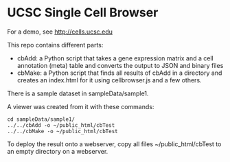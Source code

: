 UCSC Single Cell Browser
========================

For a demo, see http://cells.ucsc.edu

This repo contains different parts:
* cbAdd: a Python script that takes a gene expression matrix and a cell annotation (meta) table
  and converts the output to JSON and binary files
* cbMake: a Python script that finds all results of cbAdd in a directory and creates an index.html
  for it using cellbrowser.js and a few others.

There is a sample dataset in sampleData/sample1.

A viewer was created from it with these commands:

    cd sampleData/sample1/
    ../../cbAdd -o ~/public_html/cbTest
    ../../cbMake -o ~/public_html/cbTest

To deploy the result onto a webserver, copy all files ~/public_html/cbTest to
an empty directory on a webserver.
